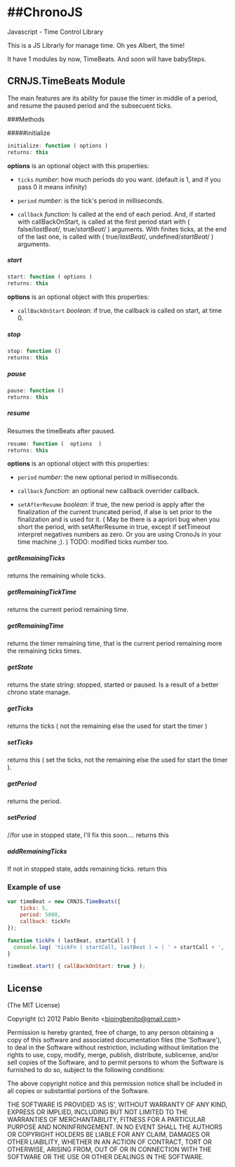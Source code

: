 ##ChronoJS
========

Javascript - Time Control Library

This is a JS Librarly for manage time. Oh yes Albert, the time!

It have 1 modules by now, TimeBeats. And soon will have babySteps.

## CRNJS.TimeBeats Module

The main features are its ability for pause the timer in middle of a period,
and resume the paused period and the subsecuent ticks.


###Methods

#####initialize

```javascript
initialize: function ( options )
returns: this
```

__options__ is an optional object with this properties:

* ```ticks``` _number_: how much periods do you want. (default is 1, and if you pass 0 it means infinity)

* ```period``` _number_: is the tick's period in milliseconds.

* ```callback``` _function_: Is called at the end of each period. And, if started with callBackOnStart, is called at the first period start with ( false/*lastBeat*/, true/*startBeat*/ ) arguments. With finites ticks, at the end of the last one, is called with ( true/*lastBeat*/, undefined/*startBeat*/ ) arguments.

##### start

```javascript
start: function ( options )
returns: this
```

__options__ is an optional object with this properties:

* ```callBackOnStart``` _boolean_: if true, the callback is called on start, at time 0.

##### stop

```javascript
stop: function ()
returns: this
```

##### pause

```javascript
pause: function ()
returns: this
```

##### resume

Resumes the timeBeats after paused.

```javascript
resume: function (  options  )
returns: this
```

__options__ is an optional object with this properties:

* ```period``` _number_: the new optional period in milliseconds.

* ```callback``` _function_: an optional new callback overrider callback.

* ```setAfterResume``` _boolean_: if true, the new period is apply after the finalization of the current truncated period, if alse is set prior to the finalization and is used for it.
( May be there is a apriori bug when you short the period, with setAfterResume in true, except if setTimeout interpret negatives numbers as zero. Or you are using CronoJs in your time machine ;). ) TODO: modified ticks number too.

##### getRemainingTicks

returns the remaining whole ticks.

##### getRemainingTickTime

returns the current period remaining time.

##### getRemainingTime

returns the timer remaining time, that is the current period remaining more the remaining ticks times.

##### getState

returns the state string: stopped, started or paused. Is a result of a better chrono state manage.

##### getTicks

returns the ticks ( not the remaining else the used for start the timer )

##### setTicks

returns this ( set the ticks, not the remaining else the used for start the timer ).

##### getPeriod

returns the period.

##### setPeriod

//for use in stopped state, I'll fix this soon.... returns this

##### addRemainingTicks

If not in stopped state, adds remaining ticks. return this	

### Example of use

```javascript
var timeBeat = new CRNJS.TimeBeats({
	ticks: 5,
	period: 5000,
	callback: tickFn
});

function tickFn ( lastBeat, startCall ) {
  console.log( 'tickFn ( startCall, lastBeat ) = ( ' + startCall + ', ' + lastBeat + ' )');
}

timeBeat.start( { callBackOnStart: true } );
```

## License 

(The MIT License)

Copyright (c) 2012 Pablo Benito &lt;bioingbenito@gmail.com&gt;

Permission is hereby granted, free of charge, to any person obtaining
a copy of this software and associated documentation files (the
'Software'), to deal in the Software without restriction, including
without limitation the rights to use, copy, modify, merge, publish,
distribute, sublicense, and/or sell copies of the Software, and to
permit persons to whom the Software is furnished to do so, subject to
the following conditions:

The above copyright notice and this permission notice shall be
included in all copies or substantial portions of the Software.

THE SOFTWARE IS PROVIDED 'AS IS', WITHOUT WARRANTY OF ANY KIND,
EXPRESS OR IMPLIED, INCLUDING BUT NOT LIMITED TO THE WARRANTIES OF
MERCHANTABILITY, FITNESS FOR A PARTICULAR PURPOSE AND NONINFRINGEMENT.
IN NO EVENT SHALL THE AUTHORS OR COPYRIGHT HOLDERS BE LIABLE FOR ANY
CLAIM, DAMAGES OR OTHER LIABILITY, WHETHER IN AN ACTION OF CONTRACT,
TORT OR OTHERWISE, ARISING FROM, OUT OF OR IN CONNECTION WITH THE
SOFTWARE OR THE USE OR OTHER DEALINGS IN THE SOFTWARE.
